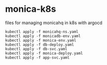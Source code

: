# monica-k8s
files for managing monicahq in k8s with argocd

```
kubectl apply -f monicahq-ns.yaml
kubectl apply -f monicadb-env.yaml
kubectl apply -f monica-env.yaml
kubectl apply -f db-deploy.yaml
kubectl apply -f db-svc.yaml
kubectl apply -f monica-deploy.yaml
kubectl apply -f app-svc.yaml
```
